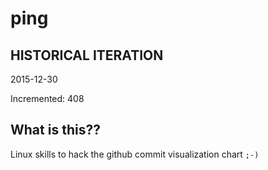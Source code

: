 # ping

## HISTORICAL ITERATION
2015-12-30

Incremented: 408

## What is this?? 
Linux skills to hack the github commit visualization chart `;-)`
